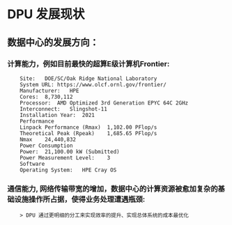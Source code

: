 # DPU 发展现状


## 数据中心的发展方向：


### 计算能力，例如目前最快的超算E级计算机Frontier:
        Site:	DOE/SC/Oak Ridge National Laboratory
        System URL:	https://www.olcf.ornl.gov/frontier/
        Manufacturer:	HPE
        Cores:	8,730,112
        Processor:	AMD Optimized 3rd Generation EPYC 64C 2GHz
        Interconnect:	Slingshot-11
        Installation Year:	2021
        Performance
        Linpack Performance (Rmax)	1,102.00 PFlop/s
        Theoretical Peak (Rpeak)	1,685.65 PFlop/s
        Nmax	24,440,832
        Power Consumption
        Power:	21,100.00 kW (Submitted)
        Power Measurement Level:	3
        Software
        Operating System:	HPE Cray OS
### 通信能力, 网络传输带宽的增加，数据中心的计算资源被愈加复杂的基础设施操作所占据，使得业务处理遭遇瓶颈:
        > DPU 通过更明细的分工来实现效率的提升、实现总体系统的成本最优化
## 